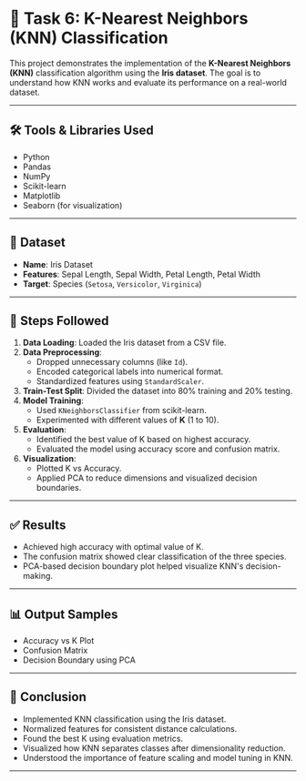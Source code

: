 # 📌 Task 6: K-Nearest Neighbors (KNN) Classification

This project demonstrates the implementation of the **K-Nearest Neighbors (KNN)** classification algorithm using the **Iris dataset**. The goal is to understand how KNN works and evaluate its performance on a real-world dataset.

---------------------------------------------------------------------------------------------------------------------------------------------------------------------------------------------------------------------------------------------

## 🛠 Tools & Libraries Used

- Python
- Pandas
- NumPy
- Scikit-learn
- Matplotlib
- Seaborn (for visualization)

---------------------------------------------------------------------------------------------------------------------------------------------------------------------------------------------------------------------------------------------

## 📂 Dataset

- **Name**: Iris Dataset
- **Features**: Sepal Length, Sepal Width, Petal Length, Petal Width
- **Target**: Species (`Setosa`, `Versicolor`, `Virginica`)

---------------------------------------------------------------------------------------------------------------------------------------------------------------------------------------------------------------------------------------------

## 📌 Steps Followed

1. **Data Loading**: Loaded the Iris dataset from a CSV file.
2. **Data Preprocessing**:
   - Dropped unnecessary columns (like `Id`).
   - Encoded categorical labels into numerical format.
   - Standardized features using `StandardScaler`.
3. **Train-Test Split**: Divided the dataset into 80% training and 20% testing.
4. **Model Training**:
   - Used `KNeighborsClassifier` from scikit-learn.
   - Experimented with different values of **K** (1 to 10).
5. **Evaluation**:
   - Identified the best value of K based on highest accuracy.
   - Evaluated the model using accuracy score and confusion matrix.
6. **Visualization**:
   - Plotted K vs Accuracy.
   - Applied PCA to reduce dimensions and visualized decision boundaries.

---------------------------------------------------------------------------------------------------------------------------------------------------------------------------------------------------------------------------------------------


## ✅ Results

- Achieved high accuracy with optimal value of K.
- The confusion matrix showed clear classification of the three species.
- PCA-based decision boundary plot helped visualize KNN's decision-making.

---------------------------------------------------------------------------------------------------------------------------------------------------------------------------------------------------------------------------------------------


## 📊 Output Samples

- Accuracy vs K Plot
- Confusion Matrix
- Decision Boundary using PCA

---------------------------------------------------------------------------------------------------------------------------------------------------------------------------------------------------------------------------------------------


## 📌 Conclusion

- Implemented KNN classification using the Iris dataset.
- Normalized features for consistent distance calculations.
- Found the best K using evaluation metrics.
- Visualized how KNN separates classes after dimensionality reduction.
- Understood the importance of feature scaling and model tuning in KNN.

---------------------------------------------------------------------------------------------------------------------------------------------------------------------------------------------------------------------------------------------
